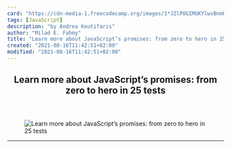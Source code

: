 ```yaml
---
card: "https://cdn-media-1.freecodecamp.org/images/1*JZlPOGIMUKYlwvBnmPomEg.jpeg"
tags: [JavaScript]
description: "by Andrea Koutifaris"
author: "Milad E. Fahmy"
title: "Learn more about JavaScript’s promises: from zero to hero in 25 tests"
created: "2021-08-16T11:42:51+02:00"
modified: "2021-08-16T11:42:51+02:00"
---
```

<div class="site-wrapper">
<main id="site-main" class="site-main outer">
<div class="inner">
<article class="post-full post tag-javascript tag-programming tag-technology tag-tech tag-es6 ">
<header class="post-full-header">
<h1 class="post-full-title">Learn more about JavaScript’s promises: from zero to hero in 25 tests</h1>
</header>
<figure class="post-full-image">
<picture>
<source media="(max-width: 700px)" sizes="1px" srcset="data:image/gif;base64,R0lGODlhAQABAIAAAAAAAP///yH5BAEAAAAALAAAAAABAAEAAAIBRAA7 1w">
<source media="(min-width: 701px)" sizes="(max-width: 800px) 400px,
(max-width: 1170px) 700px,
1400px" srcset="https://cdn-media-1.freecodecamp.org/images/1*JZlPOGIMUKYlwvBnmPomEg.jpeg 300w,
https://cdn-media-1.freecodecamp.org/images/1*JZlPOGIMUKYlwvBnmPomEg.jpeg 600w,
https://cdn-media-1.freecodecamp.org/images/1*JZlPOGIMUKYlwvBnmPomEg.jpeg 1000w,
https://cdn-media-1.freecodecamp.org/images/1*JZlPOGIMUKYlwvBnmPomEg.jpeg 2000w">
<img onerror="this.style.display='none'" src="https://cdn-media-1.freecodecamp.org/images/1*JZlPOGIMUKYlwvBnmPomEg.jpeg" alt="Learn more about JavaScript’s promises: from zero to hero in 25 tests">
</picture>
</figure>
<section class="post-full-content">
<div class="post-content medium-migrated-article">
</div>
<hr>
</section>
</article>
</div>
</main>
</div>
<!-- Google Tag Manager (noscript) -->
<!-- End Google Tag Manager (noscript) -->
